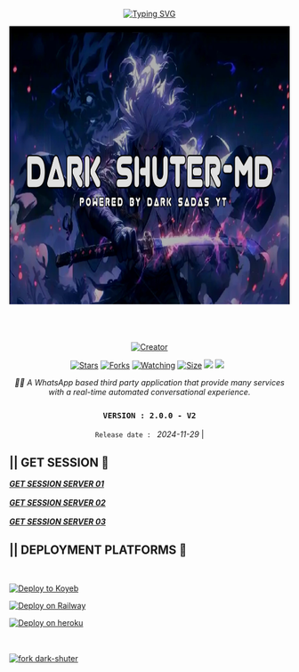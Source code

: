 


<div align="center">
</p>

[![Typing SVG](https://readme-typing-svg.demolab.com?font=Fira+Code&weight=600&size=37&pause=1000&color=F722F2&width=435&lines=DARK+SHUTER+MD+V2)](https://git.io/typing-svg)



<div class = "repo" align = "center">
 
<a href = "#">
<img src = "https://github.com/DarksadasYT1/DARK-SHUTER-HARD/blob/main/LOGO/darkshuterv2.jpeg?raw=true"  width="800" height="500">
</img>



</a>
</div>
<br>
<br>
<br>
<p align="center">
<a href="#"><img title="Creator" src="https://img.shields.io/badge/Creator-Darksadas YT-purple.svg?style=for-the-badge&logo=github"></a>
</p>
<p align="center">
<a href="https://github.com/DarksadasYT1/DARK-SHUTER-MD-V2/stargazers/"><img title="Stars" src="https://img.shields.io/github/stars/DarksadasYT1/DARK-SHUTER-MD-V2?color=blue&style=flat-square"></a>
<a href="https://github.com/DarksadasYT1/DARK-SHUTER-MD-V2/network/members"><img title="Forks" src="https://img.shields.io/github/forks/DarksadasYT1/DARK-SHUTER-MD-V2?color=yellow&style=flat-square"></a>
<a href="https://github.com/DarksadasYT1/DARK-SHUTER-MD-V2/watchers"><img title="Watching" src="https://img.shields.io/github/watchers/DarksadasYT1/DARK-SHUTER-MD-V2?label=Watchers&color=red&style=flat-square"></a>
<a href="https://github.com/DarksadasYT1/DARK-SHUTER-MD-V2/"><img title="Size" src="https://img.shields.io/github/repo-size/AlipBot/Api-Alpis?style=flat-square&color=darkred"></a>
<a href="https://hits.seeyoufarm.com"><img src="https://hits.seeyoufarm.com/api/count/incr/badge.svg?url=https://github.com/DarksadasYT1/DARK-SHUTER-MD-V2/%2Fhit-counter&count_bg=%2379C83D&title_bg=%23555555&icon=probot.svg&icon_color=%2304FF00&title=hits&edge_flat=false"/></a>
<a href="https://github.com/DarksadasYT1/DARK-SHUTER-MD-V2/graphs/commit-activity"><img height="20" src="https://img.shields.io/badge/Maintained-No-red.svg"></a>&nbsp;&nbsp;
</p> 





*👨‍🔧 A WhatsApp based third party application that provide many services with a real-time automated conversational experience.*


 ### `VERSION : 2.0.0 - V2`
 `Release date : ` _2024-11-29_ | 

</div>

## || GET SESSION 💃

***[GET SESSION SERVER 01](https://session-hyper-hackers.vercel.app/)***
<br>
<br>
***[GET SESSION SERVER 02](https://session-hyper-hackers.vercel.app/)***
<br>
<br>
***[GET SESSION SERVER 03](https://session-hyper-hackers.vercel.app/)***

## || DEPLOYMENT PLATFORMS 💃

<br>

[![Deploy to Koyeb](https://www.koyeb.com/static/images/deploy/button.svg)](https://app.koyeb.com/apps/deploy?type=git&repository=github.com/DarksadasYT1/DARK-SHUTER-MD-V2&branch=main&env[SESSION_ID]&env[GITHUB_USERNAME]&env[GITHUB_AUTH_TOKEN]&name=Dark-shuter)
<br>

[![Deploy on Railway](https://railway.app/button.svg)](https://railway.app/template)
<br>

[![Deploy on heroku](https://www.herokucdn.com/deploy/button.svg)](https://dashboard.heroku.com/new?button-url=https://github.com/DarksadasYT1/DARK-SHUTER-MD-V2&template=https://github.com/DarksadasYT1/DARK-SHUTER-MD-V2.git)

<br>

  
<a href="https://github.com/DarksadasYT1/DARK-SHUTER-MD-V2/fork" target="blank"><img align="center" src="https://i.imgur.com/cxaSEWe.png" alt="fork dark-shuter" height="65" width="170" /></a>
